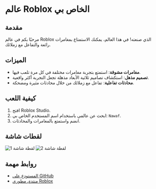 # عالم Roblox الخاص بي

## مقدمة
مرحبًا بكم في عالم Roblox الذي صنعته! في هذا العالم، يمكنك الاستمتاع بمغامرات رائعة والتفاعل مع زملائك.

## الميزات
- **مغامرات مشوقة**: استمتع بتجربة مغامرات مختلفة في كل مرة تلعب فيها.
- **تصميم مذهل**: استكشاف تصاميم ثلاثية الأبعاد مذهلة تجعل التجربة أكثر واقعية.
- **محادثات تفاعلية**: تفاعل مع زملائك من خلال محادثات مثيرة ومضحكة.

## كيفية اللعب
1. افتح Roblox Studio.
2. ابحث عن عالمي باستخدام اسم المستخدم الخاص بي: `Nawaf`.
3. انضم واستمتع بالمغامرات والمحادثات.

## لقطات شاشة
![لقطة شاشة 1](path/to/screenshot1.png)
![لقطة شاشة 2](path/to/screenshot2.png)

## روابط مهمة
- [المستودع على GitHub](https://github.com/Nawaf/roblox-adventure-project)
- [منتدى مطوري Roblox](https://devforum.roblox.com/)

